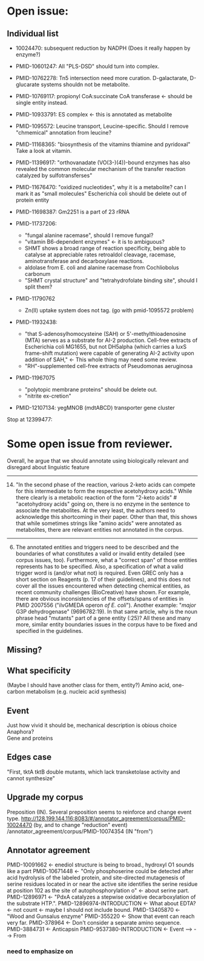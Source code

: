# Open issue:

## Individual list

- 10024470:  subsequent reduction by NADPH (Does it really happen by enzyme?)
- PMID-10601247: All "PLS-DSD" should turn into complex.
- PMID-10762278: Tn5 intersection need more curation. D-galactarate, D-glucarate systems shouldn not be metabolite.
- PMID-10769117:  propionyl CoA:succinate CoA transferase <- should be single entity instead.
- PMID-10933791: ES complex <- this is annotated as metabolite
- PMID-1095572: Leucine transport, Leucine-specific.  Should I remove "chmemical" annotation from leucine?
- PMID-11168365: "biosynthesis of the vitamins thiamine and pyridoxal"  Take a look at  vitamin.
- PMID-11396917: "orthovanadate (VO(3-)(4))-bound enzymes has also revealed the common molecular mechanism of the transfer reaction catalyzed by sulfotransferses"
- PMID-11676470: "oxidized nucleotides", why it is a metabolite? can I mark it as "small molecules" Escherichia coli should be delete out of protein entity
- PMID-11698387: Gm2251 is a part of 23 rRNA
- PMID-11737206: 
  - "fungal alanine racemase", should I remove fungal?
  - "vitamin B6-dependent enzymes" <- it is to ambiguous?
  - SHMT shows a broad range of reaction specificity, being able to catalyse at appreciable rates retroaldol cleavage, racemase, aminotransferase and decarboxylase reactions.
  - aldolase from E. coli and alanine racemase from Cochliobolus carbonum
  - "SHMT crystal structure" and "tetrahydrofolate binding site", should I split them?
- PMID-11790762
  - Zn(II) uptake system  does not tag. (go with pmid-1095572 problem)
- PMID-11932438:  
  - "that S-adenosylhomocysteine (SAH) or 5'-methylthioadenosine (MTA) serves as a substrate for AI-2 production. Cell-free extracts of Escherichia coli MG1655, but not DH5alpha (which carries a luxS frame-shift mutation) were capable of generating AI-2 activity upon addition of SAH," <- This whole thing may need some review.
  - "RH"-supplemented cell-free extracts of Pseudomonas aeruginosa
- PMID-11967075
  - "polytopic membrane proteins" should be delete out.
  - "nitrite ex-cretion"

- PMID-12107134: yegMNOB (mdtABCD) transporter gene cluster


Stop at 12399477:



Some open issue from reviewer.
==============================
Overall, he argue that we should annotate using biologically relevant and disregard about linguistic feature 


------------

14.	"In the second phase of the reaction, various 2-keto acids can compete for this intermediate to form the respective acetohydroxy acids." While there clearly is a metabolic reaction of the form "2-keto acids" # "acetohydroxy acids" going on, there is no enzyme in the sentence to associate the metabolites. At the very least, the authors need to acknowledge this shortcoming in their paper. Other than that, this shows that while sometimes strings like "amino acids" were annotated as metabolites, there are relevant entities not annotated in the corpus.

--------------


6. The annotated entities and triggers need to be described and the boundaries of what constitutes a valid or invalid entity detailed (see corpus issues, too). Furthermore, what a "correct span" of those entities represents has to be specified. Also, a specification of what a valid trigger word is (and/or what not) is required. Even GREC only has a short section on Reagents (p. 17 of their guidelines), and this does not cover all the issues encountered when detecting chemical entities, as recent community challenges (BioCreative) have shown. For example, there are obvious inconsistencies of the offsets/spans of entities in PMID 2007556 ("ilvGMEDA operon *of E. coli*"). Another example: "*major* G3P dehydrogenase" (9696782:19). In that same article, why is the noun phrase head "mutants" part of a gene entity (:25)? All these and many more, similar entity boundaries issues in the corpus have to be fixed and specified in the guidelines.


## Missing?

## What specificity
(Maybe I should have another class for them, entity?)
Amino acid,
one-carbon metabolism (e.g. nucleic acid synthesis)


## Event
Just how vivid it should be, mechanical description is obious choice
Anaphora?  
Gene and proteins

## Edges case
"First, tktA tktB double mutants, which lack transketolase activity and cannot synthesize"


## Upgrade my corpus

Preposition (IN). Several preposition seems to reinforce and change event type.
http://128.199.144.116:8083/#/annotator_agreement/corpus/PMID-10024470 (by, and to change "reduction" event)
/annotator_agreement/corpus/PMID-10074354 (IN "from")

## Annotator agreement
PMID-10091662 <- enediol structure is being to broad., hydroxyl O1 sounds like a part
PMID-10671448 <- "Only phosphoserine could be detected after acid hydrolysis of the labeled protein, and site-directed mutagenesis of serine residues located in or near the active site identifies the serine residue at position 102 as the site of autophosphorylation o" <- about serine part.
PMID-12896971 <- "PdxA catalyzes a stepwise oxidative decarboxylation of the substrate HTP.".
PMID-12896974-INTRODUCTION <- What about EDTA? <- not count
                           <- maybe I should not include bound.
PMID-13405870 <- "Wood and Gunsalus enzyme" 
PMID-355220 <- Show that event can reach very far.
PMID-378964 <- Don't consider a separate amino sequence.
PMID-3884731 <- Anticapsin
PMID-9537380-INTRODUCTION <- Event --> --> From

### need to emphasize on
